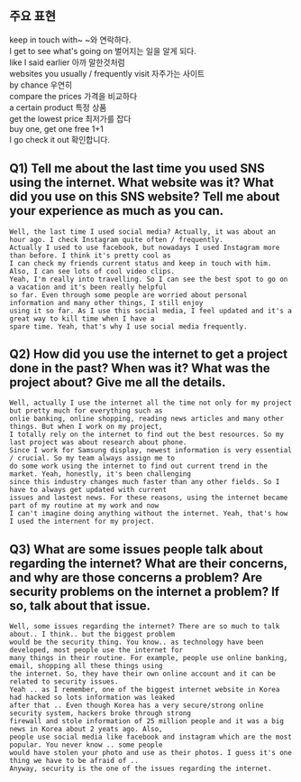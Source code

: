 ## 주요 표현
keep in touch with~ ~와 연락하다.  
I get to see what's going on 벌어지는 일을 알게 되다.  
like I said earlier 아까 말한것처럼  
websites you usually / frequently visit 자주가는 사이트  
by chance 우연히  
compare the prices 가격을 비교하다  
a certain product 특정 상품  
get the lowest price 최저가를 잡다  
buy one, get one free 1+1  
I go check it out 확인합니다.  
## Q1) Tell me about the last time you used SNS using the internet. What website was it? What did you use on this SNS website? Tell me about your experience as much as you can.
```
Well, the last time I used social media? Actually, it was about an hour ago. I check Instagram quite often / frequently.  
Actually I used to use facebook, but nowadays I used Instagram more than before. I think it's pretty cool as  
I can check my friends current status and keep in touch with him. Also, I can see lots of cool video clips.  
Yeah, I'm really into travelling. So I can see the best spot to go on a vacation and it's been really helpful  
so far. Even through some people are worried about personal information and many other things, I still enjoy  
using it so far. As I use this social media, I feel updated and it's a great way to kill time when I have a  
spare time. Yeah, that's why I use social media frequently.
```
## Q2) How did you use the internet to get a project done in the past? When was it? What was the project about? Give me all the details.
```
Well, actually I use the internet all the time not only for my project but pretty much for everything such as  
onlie banking, online shopping, reading news articles and many other things. But when I work on my project,  
I totally rely on the internet to find out the best resources. So my last project was about research about phone.  
Since I work for Samsung display, newest information is very essential / crucial. So my team always assign me to   
do some work using the internet to find out current trend in the market. Yeah, honestly, it's been challenging  
since this industry changes much faster than any other fields. So I have to always get updated with current  
issues and lastest news. For these reasons, using the internet became part of my routine at my work and now  
I can't imagine doing anything without the internet. Yeah, that's how I used the internent for my project.
```
## Q3) What are some issues people talk about regarding the internet? What are their concerns, and why are those concerns a problem? Are security problems on the internet a problem? If so, talk about that issue.  
```
Well, some issues regarding the internet? There are so much to talk about.. I think.. but the biggest problem  
would be the security thing. You know.. as technology have been developed, most people use the internet for  
many things in their routine. For example, people use online banking, email, shopping all these things using  
the internet. So, they have their own online account and it can be related to security issues.  
Yeah .. as I remember, one of the biggest internet website in Korea had hacked so lots information was leaked  
after that .. Even though Korea has a very secure/strong online security system, hackers broke through strong  
firewall and stole information of 25 million people and it was a big news in Korea about 2 yeats ago. Also,  
people use social media like facebook and instagram which are the most popular. You never know .. some people  
would have stolen your photo and use as their photos. I guess it's one thing we have to be afraid of ..  
Anyway, security is the one of the issues regarding the internet.
```
